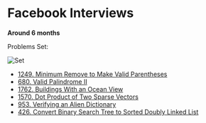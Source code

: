 # Facebook Interviews 

**Around 6 months**

Problems Set:

![Set](https://github.com/Einsgates/FacebookInterviews/blob/master/img/ProblemsSet.png)

- [1249. Minimum Remove to Make Valid Parentheses](https://github.com/Einsgates/FacebookInterviews/blob/master/1249_MinimumRemovetoMakeValidParentheses.md)
- [680. Valid Palindrome II](https://github.com/Einsgates/FacebookInterviews/blob/master/680_ValidPalindromeII.md)
- [1762. Buildings With an Ocean View]()
- [1570. Dot Product of Two Sparse Vectors]()
- [953. Verifying an Alien Dictionary]()
- [426. Convert Binary Search Tree to Sorted Doubly Linked List]()

